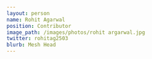 ```yaml
---
layout: person
name: Rohit Agarwal
position: Contributor
image_path: /images/photos/rohit argarwal.jpg
twitter: rohitag2503
blurb: Mesh Head
---
```

